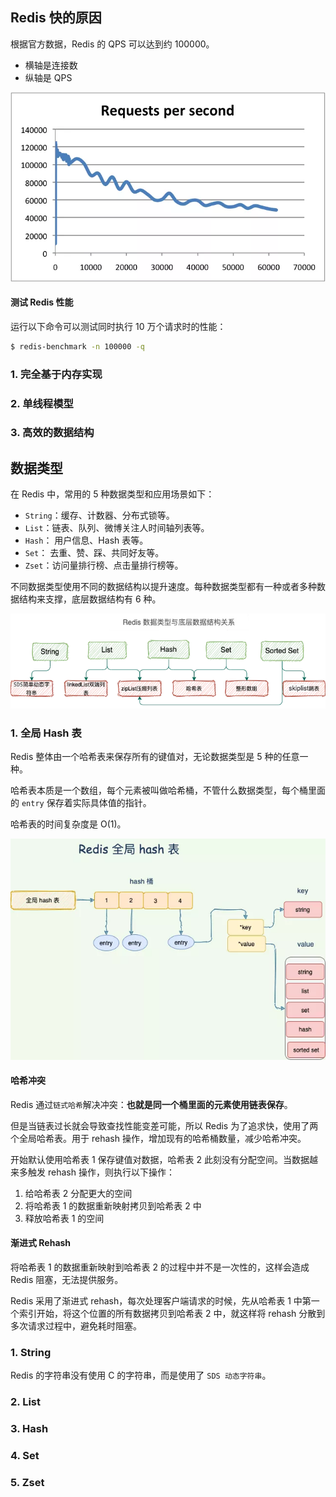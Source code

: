 ## Redis 快的原因

根据官方数据，Redis 的 QPS 可以达到约 100000。

- 横轴是连接数
- 纵轴是 QPS

<img src="../../assets/redis%20qps.webp" alt="redis qps" style="zoom: 80%;" />

#### 测试 Redis 性能

运行以下命令可以测试同时执行 10 万个请求时的性能：

```sh
$ redis-benchmark -n 100000 -q
```

### 1. 完全基于内存实现

### 2. 单线程模型

### 3. 高效的数据结构

## 数据类型

在 Redis 中，常用的 5 种数据类型和应用场景如下：

- `String`：缓存、计数器、分布式锁等。
- `List`：链表、队列、微博关注人时间轴列表等。
- `Hash`： 用户信息、Hash 表等。
- `Set`： 去重、赞、踩、共同好友等。
- `Zset`：访问量排行榜、点击量排行榜等。

不同数据类型使用不同的数据结构以提升速度。每种数据类型都有一种或者多种数据结构来支撑，底层数据结构有 6 种。

![Redis底层数据结构类型](../../assets/Redis%E5%BA%95%E5%B1%82%E6%95%B0%E6%8D%AE%E7%BB%93%E6%9E%84%E7%B1%BB%E5%9E%8B.webp)

### 1. 全局 Hash 表

Redis 整体由一个哈希表来保存所有的键值对，无论数据类型是 5 种的任意一种。

哈希表本质是一个数组，每个元素被叫做哈希桶，不管什么数据类型，每个桶里面的 `entry` 保存着实际具体值的指针。

哈希表的时间复杂度是 O(1)。

<img src="../../assets/Redis%E5%85%A8%E5%B1%80Hash%E8%A1%A8.webp" alt="Redis全局Hash表" style="zoom:90%;" />

#### 哈希冲突

Redis 通过`链式哈希`解决冲突：**也就是同一个桶里面的元素使用链表保存**。

但是当链表过长就会导致查找性能变差可能，所以 Redis 为了追求快，使用了两个全局哈希表。用于 rehash 操作，增加现有的哈希桶数量，减少哈希冲突。

开始默认使用哈希表 1 保存键值对数据，哈希表 2 此刻没有分配空间。当数据越来多触发 rehash 操作，则执行以下操作：

1. 给哈希表 2 分配更大的空间
2. 将哈希表 1 的数据重新映射拷贝到哈希表 2 中
3. 释放哈希表 1 的空间

#### 渐进式 Rehash

将哈希表 1 的数据重新映射到哈希表 2 的过程中并不是一次性的，这样会造成 Redis 阻塞，无法提供服务。

Redis 采用了渐进式 rehash，每次处理客户端请求的时候，先从哈希表 1 中第一个索引开始，将这个位置的所有数据拷贝到哈希表 2 中，就这样将 rehash 分散到多次请求过程中，避免耗时阻塞。

### 1. String

Redis 的字符串没有使用 C 的字符串，而是使用了 `SDS 动态字符串`。

### 2. List

### 3. Hash

### 4. Set

### 5. Zset